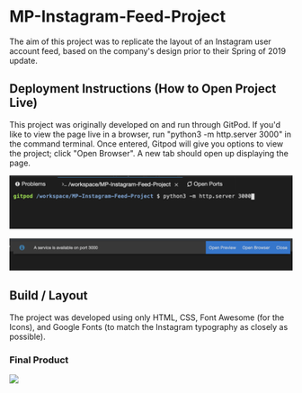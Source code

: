 # MP-Instagram-Feed-Project

  The aim of this project was to replicate the layout of an Instagram user account feed, based on the company's design prior to their Spring of 2019 update. 


## Deployment Instructions (How to Open Project Live)

  This project was originally developed on and run through GitPod. If you'd like to view the page live in a browser, run "python3 -m http.server 3000" in the command terminal. Once entered, Gitpod will give you options to view the project; click "Open Browser". A new tab should open up displaying the page. 

![](./images/sampleOfRunCommand.png)

![](./images/sampleOfOpenBrowserOption.png)

## Build / Layout
The project was developed using only HTML, CSS, Font Awesome (for the Icons), and Google Fonts (to match the Instagram typography as closely as possible).

### Final Product
                                          
![](./images/instagramFeedGif.gif)
